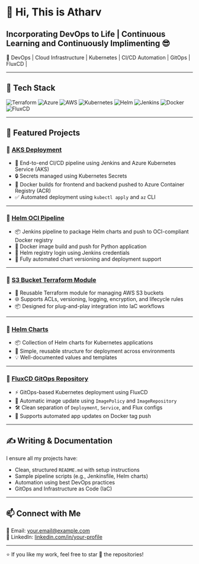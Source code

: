 # 👋 Hi, This is Atharv 
## Incorporating DevOps to Life | Continuous Learning and Continuously Implimenting 😎

🚀 DevOps | Cloud Infrastructure | Kubernetes | CI/CD Automation | GitOps | FluxCD |

---

## 🔧 Tech Stack

![Terraform](https://img.shields.io/badge/Terraform-5C4EE5?style=flat-square&logo=terraform&logoColor=white)
![Azure](https://img.shields.io/badge/Azure-0089D6?style=flat-square&logo=microsoft-azure&logoColor=white)
![AWS](https://img.shields.io/badge/AWS-232F3E?style=flat-square&logo=amazon-aws&logoColor=white)
![Kubernetes](https://img.shields.io/badge/Kubernetes-326CE5?style=flat-square&logo=kubernetes&logoColor=white)
![Helm](https://img.shields.io/badge/Helm-0F1689?style=flat-square&logo=helm&logoColor=white)
![Jenkins](https://img.shields.io/badge/Jenkins-D24939?style=flat-square&logo=jenkins&logoColor=white)
![Docker](https://img.shields.io/badge/Docker-2496ED?style=flat-square&logo=docker&logoColor=white)
![FluxCD](https://img.shields.io/badge/FluxCD-2E3A59?style=flat-square&logo=flux&logoColor=white)

---

## 📁 Featured Projects

### 🔹 [AKS Deployment](https://github.com/atharrvv/AKS_Deployment)
- 🔧 End-to-end CI/CD pipeline using Jenkins and Azure Kubernetes Service (AKS)
- 🔒 Secrets managed using Kubernetes Secrets
- 🐳 Docker builds for frontend and backend pushed to Azure Container Registry (ACR)
- ✅ Automated deployment using `kubectl apply` and `az` CLI

---

### 🔹 [Helm OCI Pipeline](https://github.com/atharrvv/Helm-OCI)
- 📦 Jenkins pipeline to package Helm charts and push to OCI-compliant Docker registry
- 🐳 Docker image build and push for Python application
- 🔐 Helm registry login using Jenkins credentials
- 🤖 Fully automated chart versioning and deployment support

---

### 🔹 [S3 Bucket Terraform Module](https://github.com/atharrvv/S3_Bucket_Module)
- 📁 Reusable Terraform module for managing AWS S3 buckets
- 🌐 Supports ACLs, versioning, logging, encryption, and lifecycle rules
- 📦 Designed for plug-and-play integration into IaC workflows

---

### 🔹 [Helm Charts](https://github.com/atharrvv/Helm-Chart)
- 📦 Collection of Helm charts for Kubernetes applications
- 📁 Simple, reusable structure for deployment across environments
- 💡 Well-documented values and templates

---

### 🔹 [FluxCD GitOps Repository](https://github.com/atharrvv/Flux-Deploy-Repository)
- ⚡ GitOps-based Kubernetes deployment using FluxCD
- 🔁 Automatic image update using `ImagePolicy` and `ImageRepository`
- 🛠️ Clean separation of `Deployment`, `Service`, and Flux configs
- 🚀 Supports automated app updates on Docker tag push

---

## ✍️ Writing & Documentation

I ensure all my projects have:
- Clean, structured `README.md` with setup instructions
- Sample pipeline scripts (e.g., Jenkinsfile, Helm charts)
- Automation using best DevOps practices
- GitOps and Infrastructure as Code (IaC)

---

## 📫 Connect with Me

📧 Email: your.email@example.com  
🔗 LinkedIn: [linkedin.com/in/your-profile](https://linkedin.com/in/your-profile)

---

⭐ If you like my work, feel free to star 🌟 the repositories!

